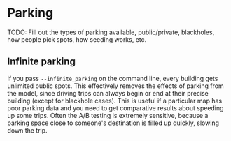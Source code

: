 # Parking

TODO: Fill out the types of parking available, public/private, blackholes, how
people pick spots, how seeding works, etc.

## Infinite parking

If you pass `--infinite_parking` on the command line, every building gets
unlimited public spots. This effectively removes the effects of parking from the
model, since driving trips can always begin or end at their precise building
(except for blackhole cases). This is useful if a particular map has poor
parking data and you need to get comparative results about speeding up some
trips. Often the A/B testing is extremely sensitive, because a parking space
close to someone's destination is filled up quickly, slowing down the trip.
